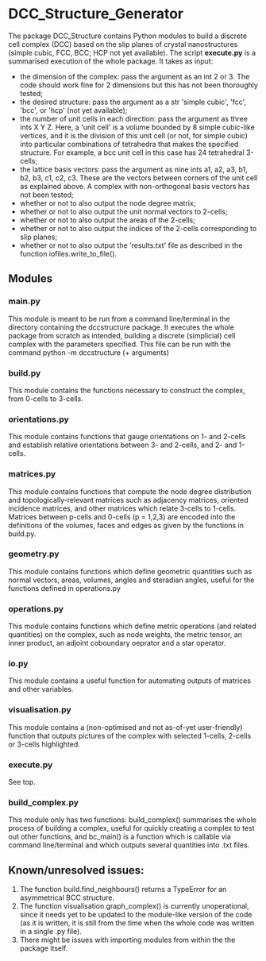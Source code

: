# DCC_Structure_Generator

The package DCC_Structure contains Python modules to build a discrete cell complex (DCC) based on the slip planes of crystal nanostructures (simple cubic, FCC, BCC; HCP not yet available). The script **execute.py** is a summarised execution of the whole package. It takes as input:
- the dimension of the complex: pass the argument as an int 2 or 3. The code should work fine for 2 dimensions but this has not been thoroughly tested;
- the desired structure: pass the argument as a str 'simple cubic', 'fcc', 'bcc', or 'hcp' (not yet available);
- the number of unit cells in each direction: pass the argument as three ints X Y Z. Here, a 'unit cell' is a volume bounded by 8 simple cubic-like vertices, and it is the division of this unit cell (or not, for simple cubic) into particular combinations of tetrahedra that makes the specified structure. For example, a bcc unit cell in this case has 24 tetrahedral 3-cells;
- the lattice basis vectors: pass the argument as nine ints a1, a2, a3, b1, b2, b3, c1, c2, c3. These are the vectors between corners of the unit cell as explained above. A complex with non-orthogonal basis vectors has not been tested;
- whether or not to also output the node degree matrix;
- whether or not to also output the unit normal vectors to 2-cells;
- whether or not to also output the areas of the 2-cells;
- whether or not to also output the indices of the 2-cells corresponding to slip planes;
- whether or not to also output the 'results.txt' file as described in the function iofiles.write_to_file().

## Modules

### __main__.py

This module is meant to be run from a command line/terminal in the directory containing the dccstructure package. It executes the whole package from scratch as intended, building a discrete (simplicial) cell complex with the parameters specified. This file can be run with the command
    python -m dccstructure (+ arguments)

### build.py

This module contains the functions necessary to construct the complex, from 0-cells to 3-cells.

### orientations.py

This module contains functions that gauge orientations on 1- and 2-cells and establish relative orientations between 3- and 2-cells, and 2- and 1-cells.

### matrices.py

This module contains functions that compute the node degree distribution and topologically-relevant matrices such as adjacency matrices, oriented incidence matrices, and other matrices which relate 3-cells to 1-cells. Matrices between p-cells and 0-cells (p = 1,2,3) are encoded into the definitions of the volumes, faces and edges as given by the functions in build.py.

### geometry.py

This module contains functions which define geometric quantities such as normal vectors, areas, volumes, angles and steradian angles, useful for the functions defined in operations.py

### operations.py

This module contains functions which define metric operations (and related quantities) on the complex, such as node weights, the metric tensor, an inner product, an adjoint coboundary oeprator and a star operator.

### io.py

This module contains a useful function for automating outputs of matrices and other variables.

### visualisation.py

This module contains a (non-optimised and not as-of-yet user-friendly) function that outputs pictures of the complex with selected 1-cells, 2-cells or 3-cells highlighted.

### execute.py

See top.

### build_complex.py

This module only has two functions: build_complex() summarises the whole process of building a complex, useful for quickly creating a complex to test out other functions, and bc_main() is a function which is callable via command line/terminal and which outputs several quantities into .txt files.

## Known/unresolved issues:

1. The function build.find_neighbours() returns a TypeError for an asymmetrical BCC structure.
2. The function visualisation.graph_complex() is currently unoperational, since it needs yet to be updated to the module-like version of the code (as it is written, it is still from the time when the whole code was written in a single .py file).
3. There might be issues with importing modules from within the the package itself.
